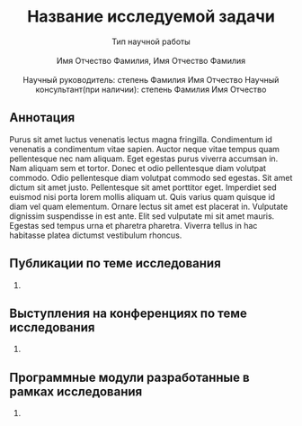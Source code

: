 <div align="center">
  <H1>
    Название исследуемой задачи
  </H1>
  Тип научной работы<br><br>
  Имя Отчество Фамилия, Имя Отчество Фамилия
</div><br>
<div align="center">
  Научный руководитель: степень Фамилия Имя Отчество
  Научный консультант(при наличии): степень Фамилия Имя Отчество
</div>

## Аннотация
Purus sit amet luctus venenatis lectus magna fringilla. Condimentum id venenatis a condimentum vitae sapien. Auctor neque vitae tempus quam pellentesque nec nam aliquam. Eget egestas purus viverra accumsan in. Nam aliquam sem et tortor. Donec et odio pellentesque diam volutpat commodo. Odio pellentesque diam volutpat commodo sed egestas. Sit amet dictum sit amet justo. Pellentesque sit amet porttitor eget. Imperdiet sed euismod nisi porta lorem mollis aliquam ut. Quis varius quam quisque id diam vel quam elementum. Ornare lectus sit amet est placerat in. Vulputate dignissim suspendisse in est ante. Elit sed vulputate mi sit amet mauris. Egestas sed tempus urna et pharetra pharetra. Viverra tellus in hac habitasse platea dictumst vestibulum rhoncus.

## Публикации по теме исследования
1. 

## Выступления на конференциях по теме исследования
1. 

## Программные модули разработанные в рамках исследования
1. 
